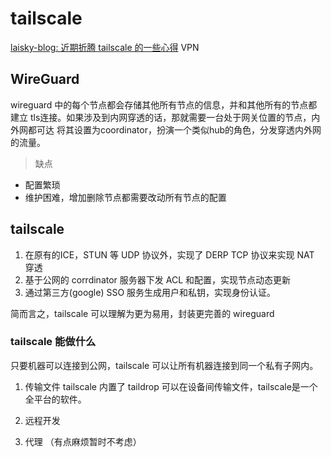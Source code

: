 # tailscale
[laisky-blog: 近期折腾 tailscale 的一些心得](https://blog.laisky.com/p/tailscale/)
VPN
## WireGuard
wireguard 中的每个节点都会存储其他所有节点的信息，并和其他所有的节点都建立
tls连接。如果涉及到内网穿透的话，那就需要一台处于网关位置的节点，内外网都可达
将其设置为coordinator，扮演一个类似hub的角色，分发穿透内外网的流量。

> 缺点
- 配置繁琐
- 维护困难，增加删除节点都需要改动所有节点的配置

## tailscale
1. 在原有的ICE，STUN 等 UDP 协议外，实现了 DERP TCP 协议来实现 NAT 穿透
2. 基于公网的 corrdinator 服务器下发 ACL 和配置，实现节点动态更新
3. 通过第三方(google) SSO 服务生成用户和私钥，实现身份认证。

简而言之，tailscale 可以理解为更为易用，封装更完善的 wireguard

### tailscale 能做什么
只要机器可以连接到公网，tailscale 可以让所有机器连接到同一个私有子网内。

1. 传输文件
tailscale 内置了 taildrop 可以在设备间传输文件，tailscale是一个全平台的软件。

2. 远程开发

3. 代理 （有点麻烦暂时不考虑）
